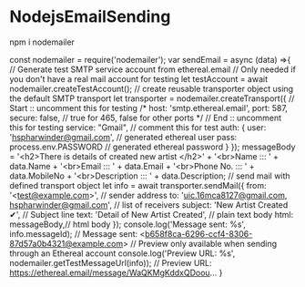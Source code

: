 # NodejsEmailSending

npm i nodemailer 

const nodemailer = require('nodemailer');
var sendEmail = async (data) =>{    // Generate test SMTP service account from ethereal.email   // Only needed if you don't have a real mail account for testing   let testAccount = await nodemailer.createTestAccount();    // create reusable transporter object using the default SMTP transport   let transporter = nodemailer.createTransport({     // Start :: uncomment this for testing     /* host: 'smtp.ethereal.email',     port: 587,     secure: false, // true for 465, false for other ports */     // End :: uncomment this for testing     service: "Gmail", // comment this for test     auth: {       user: 'hspharwinder@gmail.com', // generated ethereal user       pass: process.env.PASSWORD // generated ethereal password     }   });    messageBody = '&lt;h2>There is details of created new artist &lt;/h2>'      + '&lt;br>Name           ::: ' + data.Name     + '&lt;br>Email          ::: ' + data.Email     + '&lt;br>Phone No.      ::: ' + data.MobileNo     + '&lt;br>Description    ::: ' + data.Description;    // send mail with defined transport object   let info = await transporter.sendMail({     from: '&lt;test@example.com>', // sender address     to: 'uic.16mca8127@gmail.com, hspharwinder@gmail.com', // list of receivers     subject: 'New Artist Created ✔', // Subject line     text:  'Detail of New Artist Created', // plain text body     html: messageBody,// html body   });    console.log('Message sent: %s', info.messageId);   // Message sent: &lt;b658f8ca-6296-ccf4-8306-87d57a0b4321@example.com>    // Preview only available when sending through an Ethereal account   console.log('Preview URL: %s', nodemailer.getTestMessageUrl(info));     // Preview URL: https://ethereal.email/message/WaQKMgKddxQDoou... }
